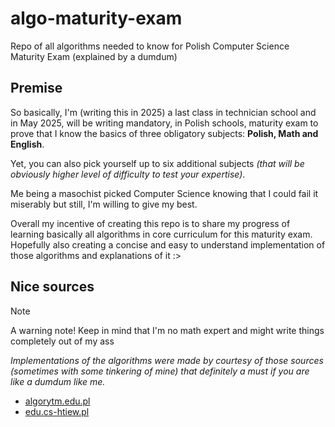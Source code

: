 # algo-maturity-exam
Repo of all algorithms needed to know for Polish Computer Science Maturity Exam (explained by a dumdum)

## Premise
So basically, I'm (writing this in 2025) a last class in technician school and in May 2025, will be writing mandatory, in Polish schools, maturity exam to prove that I know the basics of three obligatory subjects: **Polish, Math and English**.

Yet, you can also pick yourself up to six additional subjects _(that will be obviously higher level of difficulty to test your expertise)_.

Me being a masochist picked Computer Science knowing that I could fail it miserably but still, I'm willing to give my best.

Overall my incentive of creating this repo is to share my progress of learning basically all algorithms in core curriculum for this maturity exam.
Hopefully also creating a concise and easy to understand implementation of those algorithms and explanations of it :>

## Nice sources
> [!NOTE]
> A warning note! Keep in mind that I'm no math expert and might write things completely out of my ass

_Implementations of the algorithms were made by courtesy of those sources (sometimes with some tinkering of mine) that definitely a must if you are like a dumdum like me._
- [algorytm.edu.pl](https://www.algorytm.edu.pl/)
- [edu.cs-htiew.pl](https://edu.cs-htiew.pl/)